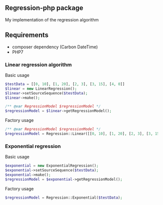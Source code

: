 ## Regression-php package
My implementation of the regression algorithm

## Requirements
* composer dependency (Carbon DateTime)
* PHP7

### Linear regression algorithm

Basic usage
```php
$testData = [[0, 10], [1, 20], [2, 3], [3, 15], [4, 0]]
$linear = new LinearRegression();
$linear->setSourceSequence($testData);
$linear->make();

/** @var RegressionModel $regressionModel */
$regressionModel = $linear->getRegressionModel();

```

Factory usage

```php
/** @var RegressionModel $regressionModel */
$regressionModel = Regression::Linear([[0, 10], [1, 20], [2, 3], [3, 15], [4, 0]]);
```
### Exponential regression

Basic usage

```php
$exponential = new ExponentialRegression();
$exponential->setSourceSequence($testData);
$exponential->make();
$regressionModel = $exponential->getRegressionModel();
```

Factory usage

```php
$regressionModel = Regression::Exponential($testData);
```

